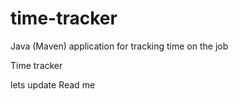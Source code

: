 # time-tracker
Java (Maven) application for tracking time on the job

Time tracker

lets update Read me 
